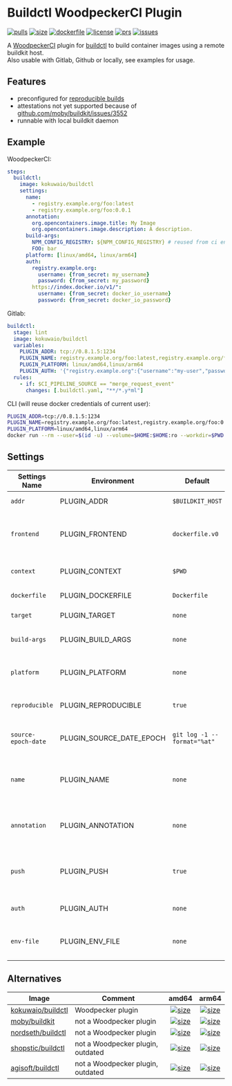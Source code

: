 # Buildctl WoodpeckerCI Plugin

[![pulls](https://img.shields.io/docker/pulls/kokuwaio/buildctl)](https://hub.docker.com/r/kokuwaio/buildctl)
[![size](https://img.shields.io/docker/image-size/kokuwaio/buildctl)](https://hub.docker.com/r/kokuwaio/buildctl)
[![dockerfile](https://img.shields.io/badge/source-Dockerfile%20-blue)](https://git.kokuwa.io/woodpecker/buildctl/src/branch/main/Dockerfile)
[![license](https://img.shields.io/badge/License-EUPL%201.2-blue)](https://git.kokuwa.io/woodpecker/buildctl/src/branch/main/LICENSE)
[![prs](https://img.shields.io/gitea/pull-requests/open/woodpecker/buildctl?gitea_url=https%3A%2F%2Fgit.kokuwa.io)](https://git.kokuwa.io/woodpecker/buildctl/pulls)
[![issues](https://img.shields.io/gitea/issues/open/woodpecker/buildctl?gitea_url=https%3A%2F%2Fgit.kokuwa.io)](https://git.kokuwa.io/woodpecker/buildctl/issues)

A [WoodpeckerCI](https://woodpecker-ci.org) plugin for [buildctl](https://github.com/moby/buildkit) to build container images using a remote buildkit host.  
Also usable with Gitlab, Github or locally, see examples for usage.

## Features

- preconfigured for [reproducible builds](https://github.com/moby/buildkit/blob/master/docs/build-repro.md)
- attestations not yet supported because of [github.com/moby/buildkit/issues/3552](https://github.com/moby/buildkit/issues/3552)
- runnable with local buildkit daemon

## Example

WoodpeckerCI:

```yaml
steps:
  buildctl:
    image: kokuwaio/buildctl
    settings:
      name:
        - registry.example.org/foo:latest
        - registry.example.org/foo:0.0.1
      annotation:
        org.opencontainers.image.title: My Image
        org.opencontainers.image.description: A description.
      build-args:
        NPM_CONFIG_REGISTRY: ${NPM_CONFIG_REGISTRY} # reused from ci env
        FOO: bar
      platform: [linux/amd64, linux/arm64]
      auth:
        registry.example.org:
          username: {from_secret: my_username}
          password: {from_secret: my_password}
        https://index.docker.io/v1/":
          username: {from_secret: docker_io_username}
          password: {from_secret: docker_io_password}
```

Gitlab:

```yaml
buildctl:
  stage: lint
  image: kokuwaio/buildctl
  variables:
    PLUGIN_ADDR: tcp://0.8.1.5:1234
    PLUGIN_NAME: registry.example.org/foo:latest,registry.example.org/foo:0.0.1
    PLUGIN_PLATFORM: linux/amd64,linux/arm64
    PLUGIN_AUTH: '{"registry.example.org":{"username":"my-user","password":"changeMe"}}'
  rules:
    - if: $CI_PIPELINE_SOURCE == "merge_request_event"
      changes: [.buildctl.yaml, "**/*.y*ml"]
```

CLI (will reuse docker credentials of current user):

```bash
PLUGIN_ADDR=tcp://0.8.1.5:1234
PLUGIN_NAME=registry.example.org/foo:latest,registry.example.org/foo:0.0.1
PLUGIN_PLATFORM=linux/amd64,linux/arm64
docker run --rm --user=$(id -u) --volume=$HOME:$HOME:ro --workdir=$PWD --env=PLUGIN_ADDR --env=PLUGIN_NAME --env=PLUGIN_PLATFORM kokuwaio/buildctl
```

## Settings

| Settings Name       | Environment              | Default                     | Description                                        |
| ------------------- | ------------------------ | --------------------------- | -------------------------------------------------- |
| `addr`              | PLUGIN_ADDR              | `$BUILDKIT_HOST`            | Buildkit host to use.                              |
| `frontend`          | PLUGIN_FRONTEND          | `dockerfile.v0`             | Only dockerfile frontend supported right now       |
| `context`           | PLUGIN_CONTEXT           | `$PWD`                      | Context directory to use for build                 |
| `dockerfile`        | PLUGIN_DOCKERFILE        | `Dockerfile`                | Dockerfile to use.                                 |
| `target`            | PLUGIN_TARGET            | `none`                      | Dockerfile target                                  |
| `build-args`        | PLUGIN_BUILD_ARGS        | `none`                      | Build args to pass to build                        |
| `platform`          | PLUGIN_PLATFORM          | `none`                      | Target platform for container image.               |
| `reproducible`      | PLUGIN_REPRODUCIBLE      | `true`                      | Build with reproducible settings.                 |
| `source-epoch-date` | PLUGIN_SOURCE_DATE_EPOCH | `git log -1 --format="%at"` | Timestamp to use for reproducible builds.         |
| `name`              | PLUGIN_NAME              | `none`                      | Images names where to push the image.              |
| `annotation`        | PLUGIN_ANNOTATION        | `none`                      | Annotations (also known as labels) to add to image |
| `push`              | PLUGIN_PUSH              | `true`                      | Push images if output names are set.               |
| `auth`              | PLUGIN_AUTH              | `none`                      | Auth for private registries                        |
| `env-file`          | PLUGIN_ENV_FILE          | `none`                      | Source environment values from given file          |

## Alternatives

| Image                                                           | Comment                           | amd64 | arm64 |
| --------------------------------------------------------------- | --------------------------------- |:-----:|:-----:|
| [kokuwaio/buildctl](https://hub.docker.com/r/kokuwaio/buildctl) | Woodpecker plugin                 | [![size](https://img.shields.io/docker/image-size/kokuwaio/buildctl?arch=amd64&label=)](https://hub.docker.com/r/kokuwaio/buildctl) | [![size](https://img.shields.io/docker/image-size/kokuwaio/buildctl?arch=arm64&label=)](https://hub.docker.com/r/kokuwaio/buildctl) |
| [moby/buildkit](https://hub.docker.com/r/moby/buildkit)         | not a Woodpecker plugin           | [![size](https://img.shields.io/docker/image-size/moby/buildkit?arch=amd64&label=)](https://hub.docker.com/r/moby/buildkit) | [![size](https://img.shields.io/docker/image-size/moby/buildkit?arch=arm64&label=)](https://hub.docker.com/r/moby/buildkit) |
| [nordseth/buildctl](https://hub.docker.com/r/nordseth/buildctl) | not a Woodpecker plugin           | [![size](https://img.shields.io/docker/image-size/nordseth/buildctl?arch=amd64&label=)](https://hub.docker.com/r/nordseth/buildctl) | [![size](https://img.shields.io/docker/image-size/nordseth/buildctl?arch=arm64&label=)](https://hub.docker.com/r/nordseth/buildctl) |
| [shopstic/buildctl](https://hub.docker.com/r/shopstic/buildctl) | not a Woodpecker plugin, outdated | [![size](https://img.shields.io/docker/image-size/shopstic/buildctl?arch=amd64&label=)](https://hub.docker.com/r/shopstic/buildctl) | [![size](https://img.shields.io/docker/image-size/shopstic/buildctl?arch=arm64&label=)](https://hub.docker.com/r/shopstic/buildctl) |
| [agisoft/buildctl](https://hub.docker.com/r/agisoft/buildctl)   | not a Woodpecker plugin, outdated | [![size](https://img.shields.io/docker/image-size/agisoft/buildctl?arch=amd64&label=)](https://hub.docker.com/r/agisoft/buildctl) | [![size](https://img.shields.io/docker/image-size/agisoft/buildctl?arch=arm64&label=)](https://hub.docker.com/r/agisoft/buildctl) |
